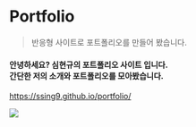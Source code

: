# Portfolio
>반응형 사이트로 포트폴리오를 만들어 봤습니다.
#### 안녕하세요? 심현규의 포트폴리오 사이트 입니다.<br>간단한 저의 소개와 포트폴리오를 모아봤습니다.

https://ssing9.github.io/portfolio/

<p><img src="http://thumbnail.egloos.net/700x0/http://pds20.egloos.com/pds/201910/15/49/e0021949_5da55b07e5d24.png"></img></p>
